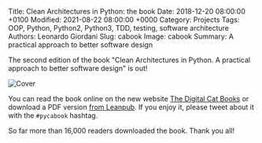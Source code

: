 Title: Clean Architectures in Python: the book
Date: 2018-12-20 08:00:00 +0100
Modified: 2021-08-22 08:00:00 +0000
Category: Projects
Tags: OOP, Python, Python2, Python3, TDD, testing, software architecture
Authors: Leonardo Giordani
Slug: cabook
Image: cabook
Summary: A practical approach to better software design

The second edition of the book "Clean Architectures in Python. A practical approach to better software design" is out!

<div class="center-image">
<img src="/images/cabook/cover.jpg" alt="Cover" />
</div>

You can read the book online on the new website [The Digital Cat Books](https://www.thedigitalcatbooks.com/) or download a PDF version [from Leanpub](https://leanpub.com/clean-architectures-in-python). If you enjoy it, please tweet about it with the `#pycabook` hashtag.

So far more than 16,000 readers downloaded the book. Thank you all!
